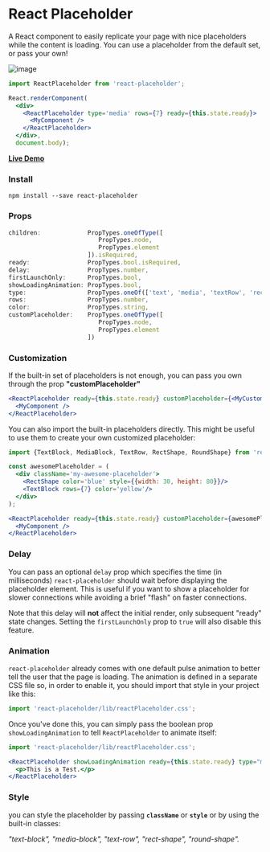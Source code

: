 # React Placeholder
A React component to easily replicate your page with nice placeholders while the content is loading.
You can use a placeholder from the default set, or pass your own!

![image](https://cloud.githubusercontent.com/assets/691940/24140211/78406120-0e1f-11e7-9738-af2b2434c50e.png)

```jsx
import ReactPlaceholder from 'react-placeholder';

React.renderComponent(
  <div>
    <ReactPlaceholder type='media' rows={7} ready={this.state.ready}>
      <MyComponent />
    </ReactPlaceholder>
  </div>,
  document.body);
```

[**Live Demo**](http://buildo.github.io/react-placeholder/#!/ReactPlaceholder)

### Install
```
npm install --save react-placeholder
```

### Props

```jsx
children:             PropTypes.oneOfType([
                         PropTypes.node,
                         PropTypes.element
                      ]).isRequired,
ready:                PropTypes.bool.isRequired,
delay:                PropTypes.number,
firstLaunchOnly:      PropTypes.bool,
showLoadingAnimation: PropTypes.bool,
type:                 PropTypes.oneOf(['text', 'media', 'textRow', 'rect', 'round']),
rows:                 PropTypes.number,
color:                PropTypes.string,
customPlaceholder:    PropTypes.oneOfType([
                         PropTypes.node,
                         PropTypes.element
                      ])
```

### Customization
If the built-in set of placeholders is not enough, you can pass you own through the prop **"customPlaceholder"**

```jsx
<ReactPlaceholder ready={this.state.ready} customPlaceholder={<MyCustomPlaceholder />}>
  <MyComponent />
</ReactPlaceholder>
```

You can also import the built-in placeholders directly. This might be useful to use them to create your own customized placeholder:

```jsx
import {TextBlock, MediaBlock, TextRow, RectShape, RoundShape} from 'react-placeholder/lib/placeholders';

const awesomePlaceholder = (
  <div className='my-awesome-placeholder'>
    <RectShape color='blue' style={{width: 30, height: 80}}/>
    <TextBlock rows={7} color='yellow'/>
  </div>
);

<ReactPlaceholder ready={this.state.ready} customPlaceholder={awesomePlaceholder}>
  <MyComponent />
</ReactPlaceholder>
```

### Delay
You can pass an optional `delay` prop which specifies the time (in milliseconds) `react-placeholder` should wait before displaying the placeholder element. This is useful if you want to show a placeholder for slower connections while avoiding a brief "flash" on faster connections.

Note that this delay will __not__ affect the initial render, only subsequent "ready" state changes. Setting the `firstLaunchOnly` prop to `true` will also disable this feature.

### Animation
`react-placeholder` already comes with one default pulse animation to better tell the user that the page is loading.
The animation is defined in a separate CSS file so, in order to enable it, you should import that style in your project like this:

```js
import 'react-placeholder/lib/reactPlaceholder.css';
```

Once you've done this, you can simply pass the boolean prop `showLoadingAnimation` to tell `ReactPlaceholder` to animate itself:

```jsx
import 'react-placeholder/lib/reactPlaceholder.css';

<ReactPlaceholder showLoadingAnimation ready={this.state.ready} type="media" rows={5}>
  <p>This is a Test.</p>
</ReactPlaceholder>
```

### Style
you can style the placeholder by passing **```className```** or **```style```** or by using the built-in classes:

*"text-block", "media-block", "text-row", "rect-shape", "round-shape".*
